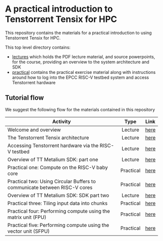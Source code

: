 # A practical introduction to Tenstorrent Tensix for HPC

This repository contains the materials for a practical introduction to using Tenstorrent Tensix for HPC. 

This top level directory contains:
* [lectures](lectures) which holds the PDF lecture material, and source powerpoints, for the course, providing an overview to the system architecture and SDK
* [practical](practical) contains the practical exercise material along with instructions around how to log into the EPCC RISC-V testbed system and access Tenstorrent hardware

## Tutorial flow

We suggest the following flow for the materials contained in this repository

| Activity        | Type           | Link |
| ------------- |:-------------:| :-------------:|
| Welcome and overview     | Lecture | [here](https://github.com/RISCVtestbed/tt-tutorial/blob/main/lectures/Welcome%20and%20overview.pdf) | 
| The Tenstorrent Tensix architecture      | Lecture | [here](https://github.com/RISCVtestbed/tt-tutorial/blob/main/lectures/Architecture%20overview.pdf) | 
| Accessing Tenstorrent hardware via the RISC-V testbed      | Lecture | [here](https://github.com/RISCVtestbed/tt-tutorial/blob/main/lectures/Accessing%20Tenstorrent.pdf) | 
| Overview of TT Metalium SDK: part one | Lecture | [here](https://github.com/RISCVtestbed/tt-tutorial/blob/main/lectures/SDK-data-movement.pdf) | 
| Practical one: Compute on the RISC-V baby core | Practical | [here](https://github.com/RISCVtestbed/tt-tutorial/tree/main/practical/one/exercise) | 
| Practical two: Using Circular Buffers to communicate between RISC-V cores | Practical | [here](https://github.com/RISCVtestbed/tt-tutorial/tree/main/practical/two/exercise) | 
| Overview of TT Metalium SDK: SDK part two | Lecture | [here](https://github.com/RISCVtestbed/tt-tutorial/blob/main/lectures/SDK-compute.pdf)| 
| Practical three: Tiling input data into chunks | Practical | [here](https://github.com/RISCVtestbed/tt-tutorial/tree/main/practical/three/exercise) | 
| Practical four: Performing compute using the matrix unit (FPU) | Practical | [here](https://github.com/RISCVtestbed/tt-tutorial/tree/main/practical/four/exercise) | 
| Practical five: Performing compute using the vector unit (SFPU)| Practical | [here](https://github.com/RISCVtestbed/tt-tutorial/tree/main/practical/five/exercise) | 
